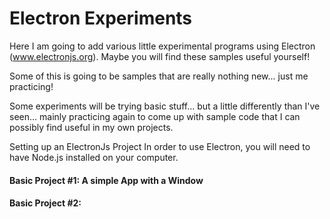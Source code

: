# Electron Experiments
Here I am going to add various little experimental programs using Electron (www.electronjs.org). Maybe you will find these samples useful yourself!

Some of this is going to be samples that are really nothing new... just me practicing!

Some experiments will be trying basic stuff... but a little differently than I've seen... mainly practicing again to come up with sample code that I can possibly find useful in my own projects.

Setting up an ElectronJs Project
In order to use Electron, you will need to have Node.js installed on your computer. 

#### Basic Project #1: A simple App with a Window
#### Basic Project #2:
